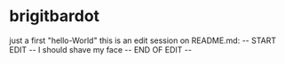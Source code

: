 # brigitbardot
just a first "hello-World"
this is an edit session on README.md:
-- START EDIT --
I should shave my face
-- END OF EDIT --

